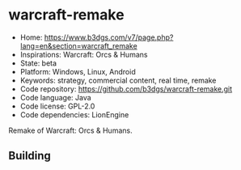 # warcraft-remake

- Home: https://www.b3dgs.com/v7/page.php?lang=en&section=warcraft_remake
- Inspirations: Warcraft: Orcs & Humans
- State: beta
- Platform: Windows, Linux, Android
- Keywords: strategy, commercial content, real time, remake
- Code repository: https://github.com/b3dgs/warcraft-remake.git
- Code language: Java
- Code license: GPL-2.0
- Code dependencies: LionEngine

Remake of Warcraft: Orcs & Humans.

## Building
